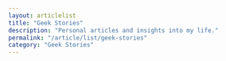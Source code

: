 ```yaml
---
layout: articlelist
title: "Geek Stories"
description: "Personal articles and insights into my life."
permalink: "/article/list/geek-stories"
category: "Geek Stories"
---
```

